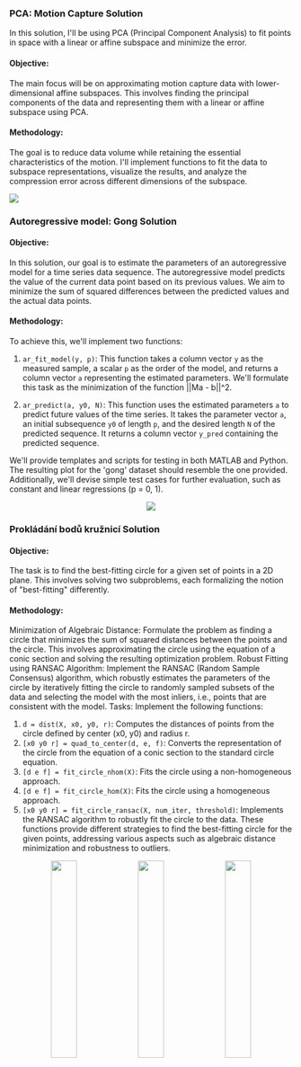 ### PCA: Motion Capture Solution

In this solution, I'll be using PCA (Principal Component Analysis) to fit points in space with a linear or affine subspace and minimize the error. 

#### Objective:
The main focus will be on approximating motion capture data with lower-dimensional affine subspaces. This involves finding the principal components of the data and representing them with a linear or affine subspace using PCA. 

#### Methodology:
The goal is to reduce data volume while retaining the essential characteristics of the motion. I'll implement functions to fit the data to subspace representations, visualize the results, and analyze the compression error across different dimensions of the subspace.

<p>
  <img src="https://ltdfoto.ru/images/2024/04/11/85ef1759-95e3-4162-b961-33d521e3d131.jpg">
</p>

### Autoregressive model: Gong Solution

#### Objective:

In this solution, our goal is to estimate the parameters of an autoregressive model for a time series data sequence. The autoregressive model predicts the value of the current data point based on its previous values. We aim to minimize the sum of squared differences between the predicted values and the actual data points.

#### Methodology:

To achieve this, we'll implement two functions:

1. `ar_fit_model(y, p)`: This function takes a column vector `y` as the measured sample, a scalar `p` as the order of the model, and returns a column vector `a` representing the estimated parameters. We'll formulate this task as the minimization of the function ||Ma - b||^2.

2. `ar_predict(a, y0, N)`: This function uses the estimated parameters `a` to predict future values of the time series. It takes the parameter vector `a`, an initial subsequence `y0` of length `p`, and the desired length `N` of the predicted sequence. It returns a column vector `y_pred` containing the predicted sequence.

We'll provide templates and scripts for testing in both MATLAB and Python. The resulting plot for the 'gong' dataset should resemble the one provided. Additionally, we'll devise simple test cases for further evaluation, such as constant and linear regressions (p = 0, 1).

<p align="center">
  <img src="https://cw.fel.cvut.cz/wiki/_media/courses/b0b33opt/cviceni/hw/lsq2/gong.png">
</p>


### Prokládání bodů kružnicí Solution
#### Objective:
The task is to find the best-fitting circle for a given set of points in a 2D plane. This involves solving two subproblems, each formalizing the notion of "best-fitting" differently.

#### Methodology:
Minimization of Algebraic Distance:
Formulate the problem as finding a circle that minimizes the sum of squared distances between the points and the circle. This involves approximating the circle using the equation of a conic section and solving the resulting optimization problem.
Robust Fitting using RANSAC Algorithm:
Implement the RANSAC (Random Sample Consensus) algorithm, which robustly estimates the parameters of the circle by iteratively fitting the circle to randomly sampled subsets of the data and selecting the model with the most inliers, i.e., points that are consistent with the model.
Tasks:
Implement the following functions:
1. `d = dist(X, x0, y0, r)`: Computes the distances of points from the circle defined by center (x0, y0) and radius r.
2. `[x0 y0 r] = quad_to_center(d, e, f)`: Converts the representation of the circle from the equation of a conic section to the standard circle equation.
3. `[d e f] = fit_circle_nhom(X)`: Fits the circle using a non-homogeneous approach.
4. `[d e f] = fit_circle_hom(X)`: Fits the circle using a homogeneous approach.
5. `[x0 y0 r] = fit_circle_ransac(X, num_iter, threshold)`: Implements the RANSAC algorithm to robustly fit the circle to the data.
These functions provide different strategies to find the best-fitting circle for the given points, addressing various aspects such as algebraic distance minimization and robustness to outliers.

<p align="center">
  <img src="https://cw.fel.cvut.cz/wiki/_media/courses/b0b33opt/cviceni/hw/kruznice_lin/circle-fit-nhom.svg?w=300&tok=cf4b28" width="30%">
  <img src="https://cw.fel.cvut.cz/wiki/_media/courses/b0b33opt/cviceni/hw/kruznice_lin/circle-fit-hom.svg?w=300&tok=295d15" width="30%">  
  <img src="https://cw.fel.cvut.cz/wiki/_media/courses/b0b33opt/cviceni/hw/kruznice_lin/circle-fit-ransac.svg?w=300&tok=6e417b" width="30%">  
</p>

